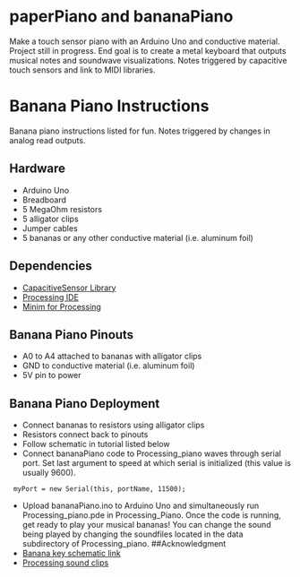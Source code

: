 # paperPiano and bananaPiano
Make a touch sensor piano with an Arduino Uno and conductive material. Project still in progress. End goal is to create a metal keyboard that outputs musical notes and soundwave visualizations. Notes triggered by capacitive touch sensors and link to MIDI libraries. 

# Banana Piano Instructions
Banana piano instructions listed for fun. Notes triggered by changes in analog read outputs.

## Hardware
* Arduino Uno
* Breadboard
* 5 MegaOhm resistors
* 5 alligator clips
* Jumper cables
* 5 bananas or any other conductive material (i.e. aluminum foil)
## Dependencies
* [CapacitiveSensor Library](https://playground.arduino.cc/Main/CapacitiveSensor?from=Main.CapSense)
* [Processing IDE](https://processing.org/reference/libraries/)
* [Minim for Processing](http://code.compartmental.net/tools/minim/)
## Banana Piano Pinouts
* A0 to A4 attached to bananas with alligator clips
* GND to conductive material (i.e. aluminum foil)
* 5V pin to power
## Banana Piano Deployment
* Connect bananas to resistors using alligator clips
* Resistors connect back to pinouts
* Follow schematic in tutorial listed below
* Connect bananaPiano code to Processing_piano waves through serial port. Set last argument to speed at which serial is initialized (this value is usually 9600).
```
 myPort = new Serial(this, portName, 11500);
```
* Upload bananaPiano.ino to Arduino Uno and simultaneously run Processing_piano.pde in Processing_Piano. Once the code is running, get ready to play your musical bananas! You can change the sound being played by changing the soundfiles located in the data subdirectory of Processing_piano.
##Acknowledgment
* [Banana key schematic link](https://www.jameco.com/Jameco/workshop/JamecoBuilds/banana-piano.html%20?trk_msg=05678RI7BPR47BKDLTOJBBCRQ8&trk_contact=H2SHLE4U1QAHGPQD5O6D5J06AC&utm_source=Listrak&utm_medium=Email&utm_term=Banana+Piano&utm_campaign=January+Newsletter+2016&utm_content=January+Newsletter+2016)
* [Processing sound clips](http://www.capacitivetouchscreen.info/paper-piano-diy-arduino-project/)